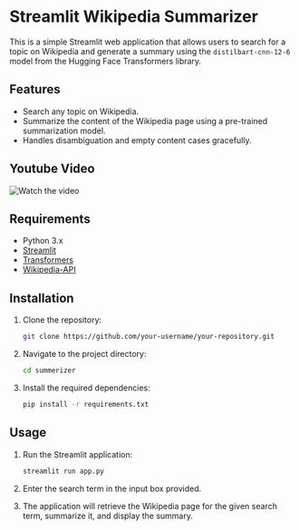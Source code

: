 # Streamlit Wikipedia Summarizer

This is a simple Streamlit web application that allows users to search for a topic on Wikipedia and generate a summary using the `distilbart-cnn-12-6` model from the Hugging Face Transformers library.

## Features

- Search any topic on Wikipedia.
- Summarize the content of the Wikipedia page using a pre-trained summarization model.
- Handles disambiguation and empty content cases gracefully.

## Youtube Video

![Watch the video](https://www.youtube.com/watch?v=mi7nVDxkrwc)

## Requirements

- Python 3.x
- [Streamlit](https://streamlit.io/)
- [Transformers](https://huggingface.co/transformers/)
- [Wikipedia-API](https://pypi.org/project/Wikipedia-API/)

## Installation

1. Clone the repository:

   ```bash
   git clone https://github.com/your-username/your-repository.git
   ```

2. Navigate to the project directory:

   ```bash
   cd summerizer
   ```

3. Install the required dependencies:

   ```bash
   pip install -r requirements.txt
   ```

## Usage

1. Run the Streamlit application:

   ```bash
   streamlit run app.py
   ```

2. Enter the search term in the input box provided.
3. The application will retrieve the Wikipedia page for the given search term, summarize it, and display the summary.




